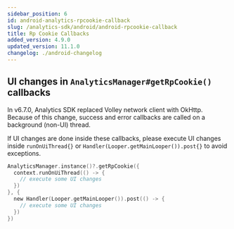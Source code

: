 ```yaml
---
sidebar_position: 6
id: android-analytics-rpcookie-callback
slug: /analytics-sdk/android/android-rpcookie-callback
title: Rp Cookie Callbacks
added_version: 4.9.0
updated_version: 11.1.0
changelog: ./android-changelog
---
```


## UI changes in `AnalyticsManager#getRpCookie()` callbacks

In v6.7.0, Analytics SDK replaced Volley network client with OkHttp. Because of this change, success and error callbacks are called on a background (non-UI) thread.

If UI changes are done inside these callbacks, please execute UI changes inside `runOnUiThread{}` or `Handler(Looper.getMainLooper()).post{}` to avoid exceptions.

```kotlin
AnalyticsManager.instance()?.getRpCookie({
  context.runOnUiThread(() -> {
    // execute some UI changes
  })
}, {
  new Handler(Looper.getMainLooper()).post(() -> {
    // execute some UI changes
  })
})
```

